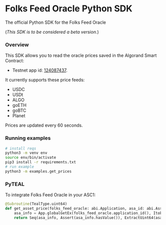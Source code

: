 # Folks Feed Oracle Python SDK

The official Python SDK for the Folks Feed Oracle

(*This SDK is to be considered a beta version.*)
### Overview

This SDK allows you to read the oracle prices saved in the Algorand Smart Contract:
 - Testnet app id: [124087437](https://testnet.algoexplorer.io/application/124087437). 

It currently supports these price feeds:
- USDC
- USDt
- ALGO
- goETH
- goBTC
- Planet

Prices are updated every 60 seconds.

### Running examples

```bash
# install reqs
python3 -m venv env
source env/bin/activate
pip3 install -r requirements.txt
# run example
python3 -m examples.get_prices
```

### PyTEAL 
To integrate Folks Feed Oracle in your ASC1:
```python
@Subroutine(TealType.uint64)
def get_asset_price(folks_feed_oracle: abi.Application, asa_id: abi.Asset):
    asa_info = App.globalGetEx(folks_feed_oracle.application_id(), Itob(asa_id.asset_id()))
    return Seq(asa_info, Assert(asa_info.hasValue()), ExtractUint64(asa_info.value(), Int(8)))
```